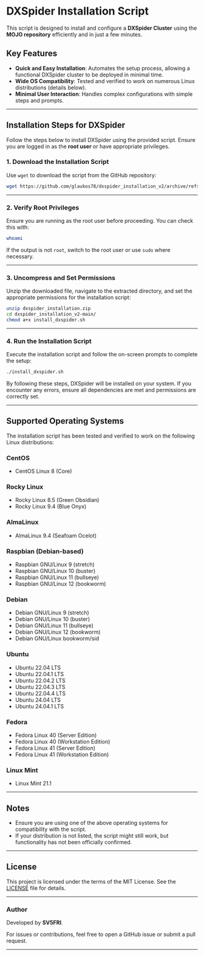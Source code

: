 # DXSpider Installation Script

This script is designed to install and configure a **DXSpider Cluster** using the **MOJO repository** efficiently and in just a few minutes.

## Key Features
- **Quick and Easy Installation**: Automates the setup process, allowing a functional DXSpider cluster to be deployed in minimal time.
- **Wide OS Compatibility**: Tested and verified to work on numerous Linux distributions (details below).
- **Minimal User Interaction**: Handles complex configurations with simple steps and prompts.

---

## Installation Steps for DXSpider

Follow the steps below to install DXSpider using the provided script. Ensure you are logged in as the **root user** or have appropriate privileges.

### 1. Download the Installation Script
Use `wget` to download the script from the GitHub repository:

```bash
wget https://github.com/glaukos78/dxspider_installation_v2/archive/refs/heads/main.zip -O dxspider_installation.zip
```

---

### 2. Verify Root Privileges
Ensure you are running as the root user before proceeding. You can check this with:

```bash
whoami
```

If the output is not `root`, switch to the root user or use `sudo` where necessary.

---

### 3. Uncompress and Set Permissions
Unzip the downloaded file, navigate to the extracted directory, and set the appropriate permissions for the installation script:

```bash
unzip dxspider_installation.zip
cd dxspider_installation_v2-main/
chmod a+x install_dxspider.sh
```

---

### 4. Run the Installation Script
Execute the installation script and follow the on-screen prompts to complete the setup:

```bash
./install_dxspider.sh
```

By following these steps, DXSpider will be installed on your system. If you encounter any errors, ensure all dependencies are met and permissions are correctly set.

---

## Supported Operating Systems

The installation script has been tested and verified to work on the following Linux distributions:

### CentOS
- CentOS Linux 8 (Core)

### Rocky Linux
- Rocky Linux 8.5 (Green Obsidian)
- Rocky Linux 9.4 (Blue Onyx)

### AlmaLinux
- AlmaLinux 9.4 (Seafoam Ocelot)

### Raspbian (Debian-based)
- Raspbian GNU/Linux 9 (stretch)
- Raspbian GNU/Linux 10 (buster)
- Raspbian GNU/Linux 11 (bullseye)
- Raspbian GNU/Linux 12 (bookworm)

### Debian
- Debian GNU/Linux 9 (stretch)
- Debian GNU/Linux 10 (buster)
- Debian GNU/Linux 11 (bullseye)
- Debian GNU/Linux 12 (bookworm)
- Debian GNU/Linux bookworm/sid

### Ubuntu
- Ubuntu 22.04 LTS
- Ubuntu 22.04.1 LTS
- Ubuntu 22.04.2 LTS
- Ubuntu 22.04.3 LTS
- Ubuntu 22.04.4 LTS
- Ubuntu 24.04 LTS
- Ubuntu 24.04.1 LTS

### Fedora
- Fedora Linux 40 (Server Edition)
- Fedora Linux 40 (Workstation Edition)
- Fedora Linux 41 (Server Edition)
- Fedora Linux 41 (Workstation Edition)

### Linux Mint
- Linux Mint 21.1

---

## Notes
- Ensure you are using one of the above operating systems for compatibility with the script.
- If your distribution is not listed, the script might still work, but functionality has not been officially confirmed.

---

## License
This project is licensed under the terms of the MIT License. See the [LICENSE](LICENSE) file for details.

---

### Author
Developed by **SV5FRI**.

For issues or contributions, feel free to open a GitHub issue or submit a pull request.

---
